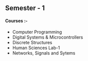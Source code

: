 ## Semester - 1

#### Courses :-

- Computer Programming
- Digital Systems & Microcontrollers
- Discrete Structures
- Human Sciences Lab-1
- Networks, Signals and Sytems